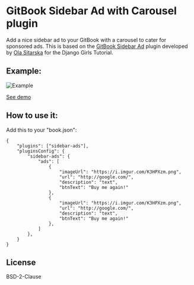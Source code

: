# GitBook Sidebar Ad with Carousel plugin

Add a nice sidebar ad to your GitBook with a carousel to cater for sponsored ads. This is based on the [GitBook Sidebar Ad](https://www.npmjs.com/package/gitbook-plugin-sidebar-ad) plugin developed by [Ola Sitarska]() for the Django Girls Tutorial.

## Example:

![Example](http://i.imgur.com/K3HPXzm.png)

[See demo](https://tutorial.djangogirls.org/en/)

## How to use it:

Add this to your "book.json":

```
{
    "plugins": ["sidebar-ads"],
    "pluginsConfig": {
        "sidebar-ads": {
            "ads": [
                {
                    "imageUrl": "https://i.imgur.com/K3HPXzm.png",
                    "url": "http://google.com/",
                    "description": "text",
                    "btnText": "Buy me again!"
                },
                {
                    "imageUrl": "https://i.imgur.com/K3HPXzm.png",
                    "url": "http://google.com/",
                    "description": "text",
                    "btnText": "Buy me again!"
                },
            ]
        },
    }
}
```

## License

BSD-2-Clause
